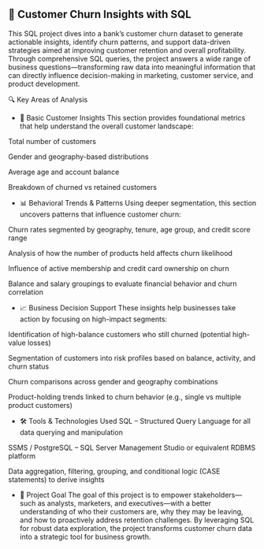 🧠 Customer Churn Insights with SQL
- 
This SQL project dives into a bank’s customer churn dataset to generate actionable insights, identify churn patterns, and support data-driven strategies aimed at improving customer retention and overall profitability. Through comprehensive SQL queries, the project answers a wide range of business questions—transforming raw data into meaningful information that can directly influence decision-making in marketing, customer service, and product development.

🔍 Key Areas of Analysis
- 📌 Basic Customer Insights
This section provides foundational metrics that help understand the overall customer landscape:

Total number of customers

Gender and geography-based distributions

Average age and account balance

Breakdown of churned vs retained customers

- 📊 Behavioral Trends & Patterns
Using deeper segmentation, this section uncovers patterns that influence customer churn:

Churn rates segmented by geography, tenure, age group, and credit score range

Analysis of how the number of products held affects churn likelihood

Influence of active membership and credit card ownership on churn

Balance and salary groupings to evaluate financial behavior and churn correlation

- 📈 Business Decision Support
These insights help businesses take action by focusing on high-impact segments:

Identification of high-balance customers who still churned (potential high-value losses)

Segmentation of customers into risk profiles based on balance, activity, and churn status

Churn comparisons across gender and geography combinations

Product-holding trends linked to churn behavior (e.g., single vs multiple product customers)

- 🛠️ Tools & Technologies Used
SQL – Structured Query Language for all data querying and manipulation

SSMS / PostgreSQL – SQL Server Management Studio or equivalent RDBMS platform

Data aggregation, filtering, grouping, and conditional logic (CASE statements) to derive insights

- 🎯 Project Goal
The goal of this project is to empower stakeholders—such as analysts, marketers, and executives—with a better understanding of who their customers are, why they may be leaving, and how to proactively address retention challenges. By leveraging SQL for robust data exploration, the project transforms customer churn data into a strategic tool for business growth.
